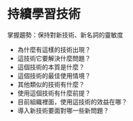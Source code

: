 # 持續學習技術

掌握趨勢：保持對新技術、新名詞的靈敏度

* 為什麼有這樣的技術出現？
* 這技術它要解決什麼問題？
* 這個技術的本質是什麼？
* 這個技術的最佳使用情境？
* 其他類似的技術有什麼？
* 使用這個技術有什麼前提？
* 目前組織裡面，使用這技術的效益在哪？
* 導入新技術要面對哪一些新問題？

